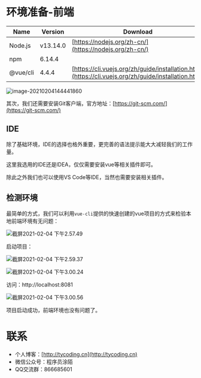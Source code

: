 # 环境准备-前端

| Name     | Version  | Download                                                     |
| -------- | -------- | ------------------------------------------------------------ |
| Node.js  | v13.14.0 | [https://nodejs.org/zh-cn/](https://nodejs.org/zh-cn/)       |
| npm      | 6.14.4   |                                                              |
| @vue/cli | 4.4.4    | [https://cli.vuejs.org/zh/guide/installation.html](https://cli.vuejs.org/zh/guide/installation.html) |

![image-20210204144441860](http://tycoding.cn/imgs/20210204144441.png)

其次，我们还需要安装Git客户端，官方地址：[https://git-scm.com/](https://git-scm.com/)

## IDE

除了基础环境，IDE的选择也格外重要，更完善的语法提示能大大减轻我们的工作量。

这里我选用的IDE还是IDEA，仅仅需要安装vue等相关插件即可。

除此之外我们也可以使用VS Code等IDE，当然也需要安装相关插件。

## 检测环境

最简单的方式，我们可以利用`vue-cli`提供的快速创建的vue项目的方式来检验本地前端环境有无问题：

![截屏2021-02-04 下午2.57.49](http://tycoding.cn/imgs/20210204145753.png)

启动项目：

![截屏2021-02-04 下午2.59.37](http://tycoding.cn/imgs/20210204145939.png)

![截屏2021-02-04 下午3.00.24](http://tycoding.cn/imgs/20210204150026.png)

访问：http://localhost:8081

![截屏2021-02-04 下午3.00.56](http://tycoding.cn/imgs/20210204150101.png)

项目启动成功，前端环境也没有问题了。

# 联系

- 个人博客：[http://tycoding.cn](http://tycoding.cn)
- 微信公众号：程序员涂陌
- QQ交流群：866685601
